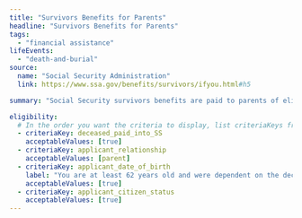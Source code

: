 ```yaml
---
title: "Survivors Benefits for Parents"
headline: "Survivors Benefits for Parents"
tags:
  - "financial assistance"
lifeEvents:
  - "death-and-burial"
source:
  name: "Social Security Administration"
  link: https://www.ssa.gov/benefits/survivors/ifyou.html#h5

summary: "Social Security survivors benefits are paid to parents of eligible workers."

eligibility:
  # In the order you want the criteria to display, list criteriaKeys from the csv here, each followed by a comma-separated list of which values indicate eligibility for that criteria. Wrap individual values in quotes if they have inner commas.
  - criteriaKey: deceased_paid_into_SS
    acceptableValues: [true]
  - criteriaKey: applicant_relationship
    acceptableValues: [parent]
  - criteriaKey: applicant_date_of_birth
    label: "You are at least 62 years old and were dependent on the deceased for at least half of your support."
    acceptableValues: [true]
  - criteriaKey: applicant_citizen_status
    acceptableValues: [true]
---
```

